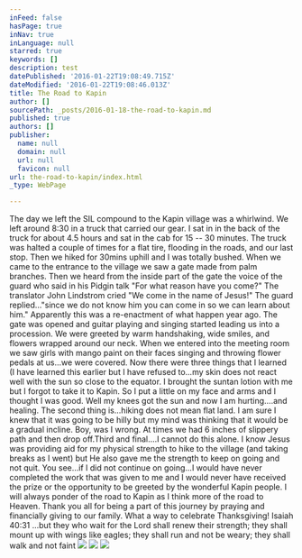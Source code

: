 ```yaml
---
inFeed: false
hasPage: true
inNav: true
inLanguage: null
starred: true
keywords: []
description: test
datePublished: '2016-01-22T19:08:49.715Z'
dateModified: '2016-01-22T19:08:46.013Z'
title: The Road to Kapin
author: []
sourcePath: _posts/2016-01-18-the-road-to-kapin.md
published: true
authors: []
publisher:
  name: null
  domain: null
  url: null
  favicon: null
url: the-road-to-kapin/index.html
_type: WebPage

---
```

The day we left the SIL compound to the Kapin village was a whirlwind.  We left around 8:30 in a truck that carried our gear.  I sat in in the back of the truck for about 4.5 hours and sat in the cab for 15 -- 30 minutes.  The truck was halted a couple of times for a flat tire, flooding in the roads, and our last stop.  Then we hiked for 30mins uphill and I was totally bushed. When we came to the entrance to the village we saw a gate made from palm branches. Then we heard from the inside part of the gate the voice of the guard who said in his Pidgin talk "For what reason have you come?" The translator John Lindstrom cried  "We come in the name of Jesus!"  The guard replied..."since we do not know him you can come in so we can learn about him." Apparently this was a re-enactment of what happen year ago. The gate was opened and guitar playing and singing started leading us into a procession. We were greeted by warm handshaking, wide smiles, and flowers wrapped around our neck. When we entered into the meeting room we saw girls with mango paint on their faces singing and throwing flower pedals at us...we were covered. Now there were three things that I learned  (I have learned this earlier but I have refused to...my skin does not react well with the sun so close to the equator.  I brought the suntan lotion with me but I forgot to take it to Kapin.  So I put a little on my face and arms and I thought I was good.  Well my knees got the sun and now I am hurting....and healing. The second thing is...hiking does not mean flat land.  I am sure I knew that it was going to be hilly but my mind was thinking that it would be a gradual incline.  Boy, was I wrong.  At times we had 6 inches of slippery path and then drop off.Third and final....I cannot do this alone.  I know Jesus was providing aid for my physical strength to hike to the village (and taking breaks as I went) but He also gave me the strength to keep on going and not quit.  You see...if I did not continue on going...I would have never completed the work that was given to me and I would never have received the prize or the opportunity to be greeted by the wonderful Kapin people.  I will always ponder of the road to Kapin as I think more of the road to Heaven. Thank you all for being a part of this journey by praying and financially giving to our family. What a way to celebrate Thanksgiving! Isaiah 40:31  ...but they who wait for the Lord shall renew their strength;  they shall mount up with wings like eagles; they shall run and not be weary; they shall walk and not faint
![](https://the-grid-user-content.s3-us-west-2.amazonaws.com/ab988150-c239-4a27-ba4d-33222869438d.jpg)
![](https://the-grid-user-content.s3-us-west-2.amazonaws.com/67ee6b0f-08bc-4098-9434-80f1f5588f98.jpg)
![](https://the-grid-user-content.s3-us-west-2.amazonaws.com/5e7adc3a-a6db-428a-93f2-3a77f210487e.jpg)